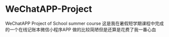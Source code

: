 # WeChatAPP-Project
WeChatAPP Project of School summer course
这是我在暑假短学期课程中完成的一个在线记账本微信小程序APP
做的比较简陋但是还算是花费了我一番心血
